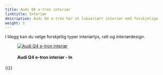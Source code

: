 ```yaml
---
title: Audi Q4 e-tron interiør
linktitle: Interiør
description: Audi Q4 e-tron har et lukseriørt interiør med forskjelige valg innenfor seter og design.
weight: 5
---
```

<!-- markdownlint-disable MD033 -->
I tilegg kan du velge forskjellig typer interiørlys, ratt og interiørdesign.

<figure>
    <a href="https://media.electrichasgoneaudi.net/multimedia/models/q4-e-tron/interior/interior.jpg">
        <img src="https://media.electrichasgoneaudi.net/multimedia/models/q4-e-tron/interior/interiors.jpg" 
        alt="Audi Q4 e-tron interiør" title="Audi Q4 e-tron interiør">
    </a>
    <figcaption><h4>Audi Q4 e-tron interiør - In</h4></figcaption>
</figure>

{{<children description="true" />}}

